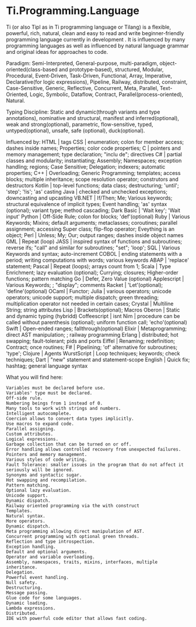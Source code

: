 # Ti.Programming.Language

Ti (or also Tipl as in Ti programming language or Tilang) is a flexible, powerful, rich, natural, clean and easy to read and write beginner-friendly programming language currently in development . It is influenced by many programming languages as well as influenced by natural language grammar and original ideas for approaches to code.

Paradigm:
Semi-Interpreted, General-purpose, multi-paradigm, object-oriented(class-based and prototype-based), structured, Modular, Procedural, Event-Driven, Task-Driven, Functional, Array, Imperative, Declarative(for logic expressions), Pipeline, Railway, distributed, constraint, Case-Sensitive, Generic, Reflective, Concurrent, Meta, Parallel, Text-Oriented, Logic, Symbolic, Dataflow, Contract, Parallel(process-oriented), Natural.

Typing Discipline:
Static and dynamic(through variants and type annotations), nominative and structural, manifest and inferred(optional), weak and strong(optional), parametric, flow-sensitive, typed, untyped(optional), unsafe, safe (optional), duck(optional). 

 Influenced by:
HTML	| tags
CSS	| enumeration; colon for member access; dashes inside names; Properties; color code properties;
C	| pointers and memory management; type declaration; "inclu de"; directives
C#	| partial classes and modularity; instantiating; Assembly; Namespaces; exception handling; regions; Case Sensitive; Delegation; indexers; automatic properties;
C++	| Overloading; Generic Programming; templates; access blocks; multiple inheritance; scope resolution operator; construtors and destructors
Kotlin	| top-level functions; data class; destructuring; 'until'; 'step'; '!is'; 'as' casting
Java	| checked and unchecked exceptions; downcasting and upcasting
VB.NET	| If/Then; Me; Various keywords; structural equivalence of implicit types; Event handling; 'as' syntax (optional); variant type; method cascading;
Dark Basic	| 'Wait key'; 'Wait input'
Python	| Off-Side Rule; colon for blocks; 'def'(optional)
Ruby	| Various Keywords; Mixins; default arguments; metaclasses; coroutines; parallel assignment; accessing Super class; flip-flop operator; Eveything is an object;
Perl	| Unless; My; Our; output ranges; dashes inside object names
GML	| Repeat (loop)
JASS	| inspired syntax of functions and subroutines; reverse ifs; "call" and similar for subroutines; "set"; 'loop';
SQL	| Various Keywords and syntax; auto-increment
COBOL	| ending statements with a period; writing computations with words; various keywords
ABAP	| 'replace' statement;
Pascal	| Repeat (loops); arrays count from 1;
Scala	| Type Enrichment; lazy evaluation (optional); Currying; closures; Higher-order functions; pattern matching
Go	| Defer, Zero Value (optional)
Applescript	| Various Keywords; ; "display"; comments
Racket	| 'Let'(optional); 'define'(optional)
OCaml	| Functor;
Julia	| various operators; unicode operators; unicode support; multiple dispatch; green threading; multiplication operator not needed in certain cases;
Crystal	| Multiline String; string attributes
Lisp	| Brackets(optional); Macros
Oberon	| Static and dynamic typing (hybridd)
Coffeescript	| isnt
Nim	| procedure can be called without parenthesis (optional); uniform function call; 'echo'(optional)
Swift	| Open-ended ranges; fallthrough(optional)
Elixir	| Metaprogramming; direct AST manipulation; ; railway programming
Erlang	| distributed; hot swapping; fault-tolerant; pids and ports
Eiffel	| Renaming; redefinition; Contract; once routines;
F#	| Pipelining; 'of' alternative for subroutines; 'type';
Clojure	| Agents
WurstScript	| Loop techniques; keywords; check techniques;
Dart	| "new" statement and statement-scope
English	| Quick fix; hashtag; general language syntax


What you will find here:

    Variables must be declared before use.
    Variables' type must be declared.
    Off-side rule.
    Numbering beings from 1 instead of 0.
    Many tools to work with strings and numbers.
    Intelligent autocomplete.
    Coercion allows to convert data types implicitly.
    Use macros to expand code.
    Parallel assigning.
    Custom attributes.
    Logical expressions.
    Garbage collection that can be turned on or off.
    Error handling allows controlled recovery from unexpected failures.
    Pointers and memory management.
    Various styles of code writing.
    Fault Tolerance: smaller issues in the program that do not affect it seriously will be ignored.
    Synonyms and syntactic sugar.
    Hot swapping and recompilation.
    Pattern matching.
    Optional lazy evaluation.
    Unicode support.
    Dynamic dispatch.
    Railway oriented programming via the with construct
    Templates.
    Natural syntax.
    More operators.
    Dynamic dispatch.
    Meta programming allowing direct manipulation of AST.
    Concurrent programming with optional green threads.
    Reflection and type introspection.
    Exception handling.
    Default and optional arguments.
    Operator and variable overloading.
    Assembly, namespaces, traits, mixins, interfaces, multiple inheritance.
    Delegation.
    Powerful event handling.
    Null safety.
    Destructuring.
    Message passing.
    Glue code for some languages.
    Dynamic loading.
    Lambda expressions.
    Distributed.
    IDE with powerful code editor that allows fast coding.
